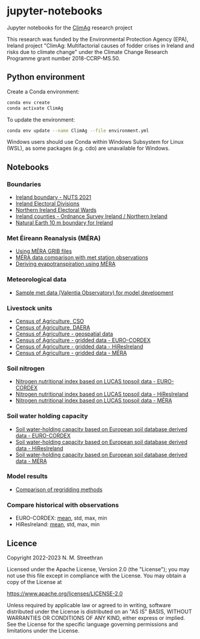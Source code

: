 # jupyter-notebooks

Jupyter notebooks for the [ClimAg](https://www.ucc.ie/en/eel/projects/climag/) research project

This research was funded by the Environmental Protection Agency (EPA), Ireland
project "ClimAg: Multifactorial causes of fodder crises in Ireland and risks
due to climate change" under the Climate Change Research Programme grant
number 2018-CCRP-MS.50.

## Python environment

Create a Conda environment:

```sh
conda env create
conda activate ClimAg
```

To update the environment:

```sh
conda env update --name ClimAg --file environment.yml
```

Windows users should use Conda within Windows Subsystem for Linux (WSL), as some packages (e.g. cdo) are unavailable for Windows.

## Notebooks

### Boundaries

- [Ireland boundary - NUTS 2021](https://nbviewer.org/github/ClimAg/jupyter-notebooks/blob/ipynb/boundaries/ireland_boundary_nuts.ipynb)
- [Ireland Electoral Divisions](https://nbviewer.org/github/ClimAg/jupyter-notebooks/blob/ipynb/boundaries/ireland_boundary_electoral_divisions.ipynb)
- [Northern Ireland Electoral Wards](https://nbviewer.org/github/ClimAg/jupyter-notebooks/blob/ipynb/boundaries/ireland_boundary_ni_wards.ipynb)
- [Ireland counties - Ordnance Survey Ireland / Northern Ireland](https://nbviewer.org/github/ClimAg/jupyter-notebooks/blob/ipynb/boundaries/ireland-boundary.ipynb)
- [Natural Earth 10 m boundary for Ireland](https://nbviewer.org/github/ClimAg/jupyter-notebooks/blob/ipynb/boundaries/naturalearth.ipynb)

### Met Éireann Reanalysis (MÉRA)

- [Using MÉRA GRIB files](https://nbviewer.org/github/ClimAg/jupyter-notebooks/blob/ipynb/mera/mera_data.ipynb)
- [MÉRA data comparison with met station observations](https://nbviewer.org/github/ClimAg/jupyter-notebooks/blob/ipynb/mera/mera_data_compare.ipynb)
- [Deriving evapotranspiration using MÉRA](https://nbviewer.org/github/ClimAg/jupyter-notebooks/blob/ipynb/mera/mera_data_et.ipynb)

### Meteorological data

- [Sample met data (Valentia Observatory) for model development](https://nbviewer.org/github/ClimAg/jupyter-notebooks/blob/ipynb/met/sample_met_data.ipynb)

### Livestock units

- [Census of Agriculture, CSO](https://nbviewer.org/github/ClimAg/jupyter-notebooks/blob/ipynb/agricultural_census/agricultural_census_cso.ipynb)
- [Census of Agriculture, DAERA](https://nbviewer.org/github/ClimAg/jupyter-notebooks/blob/ipynb/agricultural_census/agricultural_census_daera.ipynb)
- [Census of Agriculture - geospatial data](https://nbviewer.org/github/ClimAg/jupyter-notebooks/blob/ipynb/agricultural_census/agricultural_census.ipynb)
- [Census of Agriculture - gridded data - EURO-CORDEX](https://nbviewer.org/github/ClimAg/jupyter-notebooks/blob/ipynb/agricultural_census/agricultural_census_gridded_eurocordex.ipynb)
- [Census of Agriculture - gridded data - HiResIreland](https://nbviewer.org/github/ClimAg/jupyter-notebooks/blob/ipynb/agricultural_census/agricultural_census_gridded_hiresireland.ipynb)
- [Census of Agriculture - gridded data - MÉRA](https://nbviewer.org/github/ClimAg/jupyter-notebooks/blob/ipynb/agricultural_census/agricultural_census_gridded_mera.ipynb)

### Soil nitrogen

- [Nitrogen nutritional index based on LUCAS topsoil data - EURO-CORDEX](https://nbviewer.org/github/ClimAg/jupyter-notebooks/blob/ipynb/soil/nitrogen/nitrogen_lucas_topsoil_eurocordex.ipynb)
- [Nitrogen nutritional index based on LUCAS topsoil data - HiResIreland](https://nbviewer.org/github/ClimAg/jupyter-notebooks/blob/ipynb/soil/nitrogen/nitrogen_lucas_topsoil_hiresireland.ipynb)
- [Nitrogen nutritional index based on LUCAS topsoil data - MÉRA](https://nbviewer.org/github/ClimAg/jupyter-notebooks/blob/ipynb/soil/nitrogen/nitrogen_lucas_topsoil_mera.ipynb)

### Soil water holding capacity

- [Soil water-holding capacity based on European soil database derived data - EURO-CORDEX](https://nbviewer.org/github/ClimAg/jupyter-notebooks/blob/ipynb/soil/water_content/soil_water_content_eurocordex.ipynb)
- [Soil water-holding capacity based on European soil database derived data - HiResIreland](https://nbviewer.org/github/ClimAg/jupyter-notebooks/blob/ipynb/soil/water_content/soil_water_content_hiresireland.ipynb)
- [Soil water-holding capacity based on European soil database derived data - MÉRA](https://nbviewer.org/github/ClimAg/jupyter-notebooks/blob/ipynb/soil/water_content/soil_water_content_mera.ipynb)

### Model results

- [Comparison of regridding methods](https://nbviewer.org/github/ClimAg/jupyter-notebooks/blob/ipynb/modvege/regridding.ipynb)

### Compare historical with observations

- EURO-CORDEX: [mean](https://nbviewer.org/github/ClimAg/jupyter-notebooks/blob/ipynb/stats/compare_mera/mean/modvege_eurocordex_compare_mera_diff_mean.ipynb), std, max, min
- HiResIreland: [mean](https://nbviewer.org/github/ClimAg/jupyter-notebooks/blob/ipynb/stats/compare_mera/mean/modvege_hiresireland_compare_mera_diff_mean.ipynb), std, max, min

<!--
***Climate model datasets***
EURO-CORDEX data catalogue | [nbviewer](https://nbviewer.org/gist/nmstreethran/88adb3d843260d60e038dafdbf3c4c41/eurocordex_intake.ipynb)
EURO-CORDEX data for Ireland | [nbviewer](https://nbviewer.org/gist/nmstreethran/88adb3d843260d60e038dafdbf3c4c41/eurocordex_ie.ipynb)
HiResIreland data | [nbviewer](https://nbviewer.org/gist/nmstreethran/88adb3d843260d60e038dafdbf3c4c41/hiresireland.ipynb)
HiResIreland variables | [nbviewer](https://nbviewer.org/gist/nmstreethran/88adb3d843260d60e038dafdbf3c4c41/hiresireland_fields.ipynb)
Dataset visualisations | [nbviewer](https://nbviewer.org/gist/nmstreethran/88adb3d843260d60e038dafdbf3c4c41/climate_data_viz.ipynb)
***Met Éireann Reanalysis***
Create MÉRA ModVege input data | [nbviewer](https://nbviewer.org/gist/nmstreethran/88adb3d843260d60e038dafdbf3c4c41/mera_data_process.ipynb)
***Model results***
ModVege results using sample met data | [nbviewer](https://nbviewer.org/gist/nmstreethran/88adb3d843260d60e038dafdbf3c4c41/modvege_valentia.ipynb)
ModVege results with EURO-CORDEX data | [nbviewer](https://nbviewer.org/gist/nmstreethran/88adb3d843260d60e038dafdbf3c4c41/modvege_eurocordex.ipynb)
ModVege results with HiResIreland data | [nbviewer](https://nbviewer.org/gist/nmstreethran/88adb3d843260d60e038dafdbf3c4c41/modvege_hiresireland.ipynb)
Moorepark time series distribution | [nbviewer](https://nbviewer.org/gist/nmstreethran/88adb3d843260d60e038dafdbf3c4c41/modvege_timeseries_moorepark.ipynb)
***Statistics***
EURO-CORDEX hist/rcp result comparisons - mean diff | [nbviewer](https://nbviewer.org/gist/nmstreethran/88adb3d843260d60e038dafdbf3c4c41/modvege_eurocordex_compare_exp_diff_mean.ipynb)
HiResIreland hist/rcp result comparisons - mean diff | [nbviewer](https://nbviewer.org/gist/nmstreethran/88adb3d843260d60e038dafdbf3c4c41/modvege_hiresireland_compare_exp_diff_mean.ipynb)
***Meteorological data***
Met stations in the Island of Ireland | [nbviewer](https://nbviewer.org/gist/nmstreethran/88adb3d843260d60e038dafdbf3c4c41/met-stations.ipynb)
***Grass growth***
GrassCheck NI | [nbviewer](https://nbviewer.org/gist/nmstreethran/88adb3d843260d60e038dafdbf3c4c41/grasscheck.ipynb)
PastureBase Ireland | [nbviewer](https://nbviewer.org/gist/nmstreethran/88adb3d843260d60e038dafdbf3c4c41/pasturebase.ipynb)
***Climatic regions***
Seasonality map from EPA phenology study by Scarrott et al. (2010) | [nbviewer](https://nbviewer.org/gist/nmstreethran/88adb3d843260d60e038dafdbf3c4c41/seasonality-map-epa.ipynb)
Agro-environmental regions based on February rainfall by Holden and Brereton (2004) | [nbviewer](https://nbviewer.org/gist/nmstreethran/88adb3d843260d60e038dafdbf3c4c41/agro-environmental-regions.ipynb)

### Other

***Land use and soil***
CORINE land cover 2018 | [nbviewer](https://nbviewer.org/gist/nmstreethran/88adb3d843260d60e038dafdbf3c4c41/clc-2018.ipynb)
Soil information system | [nbviewer](https://nbviewer.org/gist/nmstreethran/88adb3d843260d60e038dafdbf3c4c41/irish-soil-information-system.ipynb)
***Grass growth***
Grass10 | [nbviewer](https://nbviewer.org/gist/nmstreethran/88adb3d843260d60e038dafdbf3c4c41/grass10.ipynb)
Growing season definition based on Connaughton (1973) | [nbviewer](https://nbviewer.org/gist/nmstreethran/88adb3d843260d60e038dafdbf3c4c41/sample-met-data.ipynb)

## References

- Coordinate reference system for Ireland: [ETRS89 / Irish TM EPSG 2157](https://www.gov.uk/government/publications/uk-geospatial-data-standards-register/national-geospatial-data-standards-register#standards-for-coordinate-reference-systems) -->

## Licence

Copyright 2022-2023 N. M. Streethran

Licensed under the Apache License, Version 2.0 (the "License");
you may not use this file except in compliance with the License.
You may obtain a copy of the License at

  <https://www.apache.org/licenses/LICENSE-2.0>

Unless required by applicable law or agreed to in writing, software
distributed under the License is distributed on an "AS IS" BASIS,
WITHOUT WARRANTIES OR CONDITIONS OF ANY KIND, either express or implied.
See the License for the specific language governing permissions and
limitations under the License.
